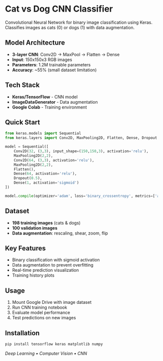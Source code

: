 # Cat vs Dog CNN Classifier

Convolutional Neural Network for binary image classification using Keras. Classifies images as cats (0) or dogs (1) with data augmentation.

## Model Architecture
- **3-layer CNN**: Conv2D → MaxPool → Flatten → Dense
- **Input**: 150x150x3 RGB images  
- **Parameters**: 1.2M trainable parameters
- **Accuracy**: ~55% (small dataset limitation)

## Tech Stack
- **Keras/TensorFlow** - CNN model
- **ImageDataGenerator** - Data augmentation
- **Google Colab** - Training environment

## Quick Start
```python
from keras.models import Sequential
from keras.layers import Conv2D, MaxPooling2D, Flatten, Dense, Dropout

model = Sequential([
    Conv2D(32, (3,3), input_shape=(150,150,3), activation='relu'),
    MaxPooling2D(2,2),
    Conv2D(64, (3,3), activation='relu'),
    MaxPooling2D(2,2),
    Flatten(),
    Dense(64, activation='relu'),
    Dropout(0.5),
    Dense(1, activation='sigmoid')
])

model.compile(optimizer='adam', loss='binary_crossentropy', metrics=['accuracy'])
```

## Dataset
- **198 training images** (cats & dogs)
- **100 validation images**
- **Data augmentation**: rescaling, shear, zoom, flip

## Key Features
- Binary classification with sigmoid activation
- Data augmentation to prevent overfitting
- Real-time prediction visualization
- Training history plots

## Usage
1. Mount Google Drive with image dataset
2. Run CNN training notebook
3. Evaluate model performance
4. Test predictions on new images

## Installation
```bash
pip install tensorflow keras matplotlib numpy
```

*Deep Learning • Computer Vision • CNN*
